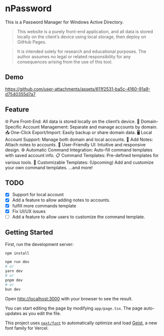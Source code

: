 # nPassword

This is a Password Manager for Windows Active Directory.

> This website is a purely front-end application, and all data is stored locally on the client’s device using local storage, then deploy on GitHub Pages.

> It is intended solely for research and educational purposes. The author assumes no legal or related responsibility for any consequences arising from the use of this tool.

## Demo

https://github.com/user-attachments/assets/611f2531-ba5c-4160-91a9-d7540355d7a7


## Feature

🌐 Pure Front-End: All data is stored locally on the client’s device.
🔐 Domain-Specific Account Management: Separate and manage accounts by domain.
📤 One-Click Export/Import: Easily backup or share domain data.
🖥️ Local Account Support: Manage both domain and local accounts.
📝 Add Notes: Attach notes to accounts.
🎨 User-Friendly UI: Intuitive and responsive design.
⚙️ Automatic Command Integration: Auto-fill command templates with saved account info.
📋 Command Templates: Pre-defined templates for various tools.
🔧 Customizable Templates: (Upcoming) Add and customize your own command templates.
...and more!

## TODO

- [x] Support for local account
- [x] Add a feature to allow adding notes to accounts.
- [x] fulfill more commands template
- [x] Fix UI/UX issues
- [ ] Add a feature to allow users to customize the command template.

## Getting Started

First, run the development server:

```bash
npm install

npm run dev
# or
yarn dev
# or
pnpm dev
# or
bun dev
```

Open [http://localhost:3000](http://localhost:3000) with your browser to see the result.

You can start editing the page by modifying `app/page.tsx`. The page auto-updates as you edit the file.

This project uses [`next/font`](https://nextjs.org/docs/app/building-your-application/optimizing/fonts) to automatically optimize and load [Geist](https://vercel.com/font), a new font family for Vercel.
